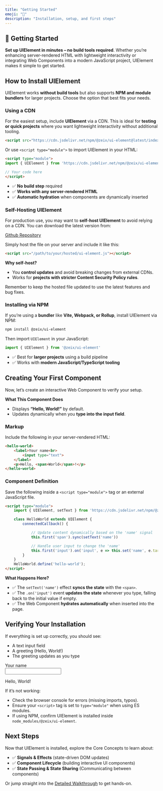 ```yaml
---
title: "Getting Started"
emoji: "🚀"
description: "Installation, setup, and first steps"
---
```


<section class="hero">

# 🚀 Getting Started

<p class="lead"><strong>Set up UIElement in minutes – no build tools required</strong>. Whether you’re enhancing server-rendered HTML with lightweight interactivity or integrating Web Components into a modern JavaScript project, UIElement makes it simple to get started.</p>
</section>

<section>

## How to Install UIElement

UIElement works **without build tools** but also supports **NPM and module bundlers** for larger projects. Choose the option that best fits your needs.

### Using a CDN

For the easiest setup, include <strong>UIElement</strong> via a CDN. This is ideal for **testing or quick projects** where you want lightweight interactivity without additional tooling.

```html
<script src="https://cdn.jsdelivr.net/npm/@zeix/ui-element@latest/index.js"></script>
```

Or use `<script type="module">` to import UIElement in your HTML:

```html
<script type="module">
import { UIElement } from 'https://cdn.jsdelivr.net/npm/@zeix/ui-element@latest/index.js'

// Your code here
</script>
```

* ✅ **No build step** required
* ✅ **Works with any server-rendered HTML**
* ✅ **Automatic hydration** when components are dynamically inserted

</section>

<section>

### Self-Hosting UIElement

For production use, you may want to **self-host UIElement** to avoid relying on a CDN. You can download the latest version from:

<a href="https://github.com/zeixcom/ui-element/blob/main/index.js" target="_blank">Github Repository</a>

Simply host the file on your server and include it like this:

```html
<script src="/path/to/your/hosted/ui-element.js"></script>
```

**Why self-host?**

* You **control updates** and avoid breaking changes from external CDNs.
* Works for **projects with stricter Content Security Policy rules**.

Remember to keep the hosted file updated to use the latest features and bug fixes.

</section>

<section>

### Installing via NPM

If you’re using a **bundler** like **Vite, Webpack, or Rollup**, install UIElement via NPM:

```bash
npm install @zeix/ui-element
```

Then import `UIElement` in your JavaScript:

```js
import { UIElement } from '@zeix/ui-element'
```

* ✅ Best for **larger projects** using a build pipeline
* ✅ Works with **modern JavaScript/TypeScript tooling**

</section>

<section>

## Creating Your First Component

Now, let’s create an interactive Web Component to verify your setup.

**What This Component Does**

* Displays **“Hello, World!”** by default.
* Updates dynamically when you **type into the input field**.

### Markup

Include the following in your server-rendered HTML:

```html
<hello-world>
	<label>Your name<br>
		<input type="text">
	</label>
	<p>Hello, <span>World</span>!</p>
</hello-world>
```

### Component Definition

Save the following inside a `<script type="module">` tag or an external JavaScript file.

```html
<script type="module">
	import { UIElement, setText } from 'https://cdn.jsdelivr.net/npm/@zeix/ui-element@latest/index.js'

	class HelloWorld extends UIElement {
		connectedCallback() {

			// Update content dynamically based on the 'name' signal
			this.first('span').sync(setText('name'))

			// Handle user input to change the 'name'
			this.first('input').on('input', e => this.set('name', e.target.value || undefined))
		}
	}
	HelloWorld.define('hello-world');
</script>
```

**What Happens Here?**

* ✅ The `setText('name')` effect **syncs the state** with the `<span>`.
* ✅ The `.on('input')` event **updates the state** whenever you type, falling back to the initial value if empty.
* ✅ The Web Component **hydrates automatically** when inserted into the page.

</section>

<section>

## Verifying Your Installation

If everything is set up correctly, you should see:

* A text input field
* A greeting (Hello, World!)
* The greeting updates as you type

<component-demo>
<div class="preview">
<hello-world>
<template shadowrootmode="open">
<label>Your name<br>
<input type="text">
</label>
<p>Hello, <span>World</span>!</p>
</template>
</hello-world>
</div>
</component-demo>

If it’s not working:

* Check the browser console for errors (missing imports, typos).
* Ensure your `<script>` tag is set to `type="module"` when using ES modules.
* If using NPM, confirm UIElement is installed inside `node_modules/@zeix/ui-element`.

</section>

<section>

## Next Steps

Now that UIElement is installed, explore the Core Concepts to learn about:

* ✅ **Signals & Effects** (state-driven DOM updates)
* ✅ **Component Lifecycle** (building interactive UI components)
* ✅ **State Passing & State Sharing** (Communicating between components)

Or jump straight into the [Detailed Walkthrough](detailed-walkthrough.html) to get hands-on.

</section>